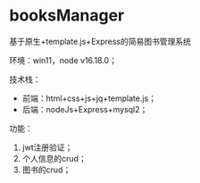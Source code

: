 # booksManager
基于原生+template.js+Express的简易图书管理系统

环境：win11，node v16.18.0；

技术栈：

+ 前端：html+css+js+jq+template.js；
+ 后端：nodeJs+Express+mysql2；

功能：

1. jwt注册验证；
2. 个人信息的crud；
3. 图书的crud；
